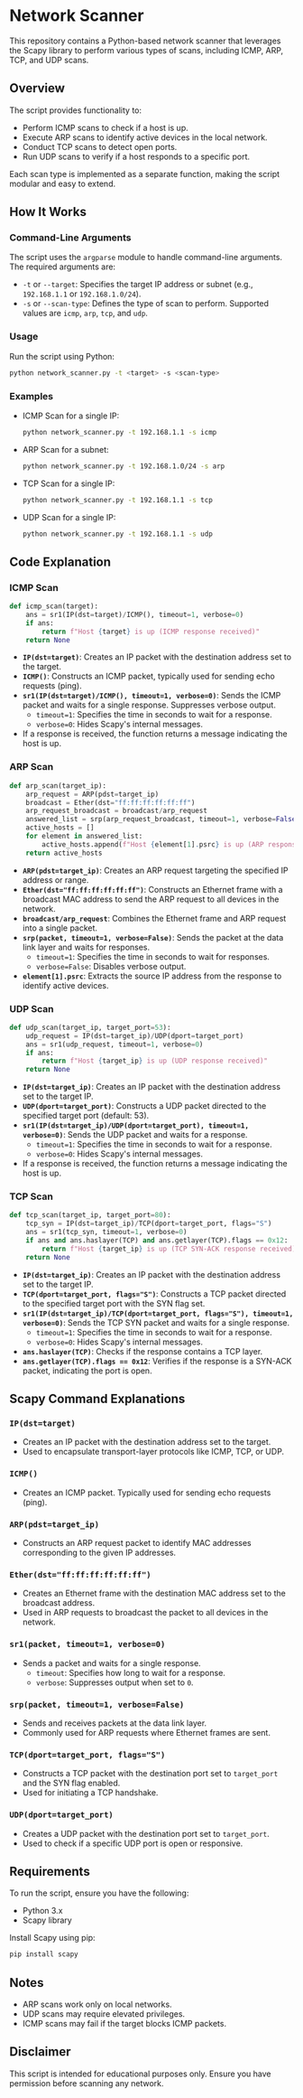 # Network Scanner

This repository contains a Python-based network scanner that leverages the Scapy library to perform various types of scans, including ICMP, ARP, TCP, and UDP scans.

## Overview

The script provides functionality to:
- Perform ICMP scans to check if a host is up.
- Execute ARP scans to identify active devices in the local network.
- Conduct TCP scans to detect open ports.
- Run UDP scans to verify if a host responds to a specific port.

Each scan type is implemented as a separate function, making the script modular and easy to extend.

## How It Works

### Command-Line Arguments
The script uses the `argparse` module to handle command-line arguments. The required arguments are:
- `-t` or `--target`: Specifies the target IP address or subnet (e.g., `192.168.1.1` or `192.168.1.0/24`).
- `-s` or `--scan-type`: Defines the type of scan to perform. Supported values are `icmp`, `arp`, `tcp`, and `udp`.

### Usage

Run the script using Python:
```bash
python network_scanner.py -t <target> -s <scan-type>
```

### Examples
- ICMP Scan for a single IP:
  ```bash
  python network_scanner.py -t 192.168.1.1 -s icmp
  ```
- ARP Scan for a subnet:
  ```bash
  python network_scanner.py -t 192.168.1.0/24 -s arp
  ```
- TCP Scan for a single IP:
  ```bash
  python network_scanner.py -t 192.168.1.1 -s tcp
  ```
- UDP Scan for a single IP:
  ```bash
  python network_scanner.py -t 192.168.1.1 -s udp
  ```

## Code Explanation

### ICMP Scan
```python
def icmp_scan(target):
    ans = sr1(IP(dst=target)/ICMP(), timeout=1, verbose=0)
    if ans:  
        return f"Host {target} is up (ICMP response received)"
    return None
```
- **`IP(dst=target)`**: Creates an IP packet with the destination address set to the target.
- **`ICMP()`**: Constructs an ICMP packet, typically used for sending echo requests (ping).
- **`sr1(IP(dst=target)/ICMP(), timeout=1, verbose=0)`**: Sends the ICMP packet and waits for a single response. Suppresses verbose output.
  - `timeout=1`: Specifies the time in seconds to wait for a response.
  - `verbose=0`: Hides Scapy's internal messages.
- If a response is received, the function returns a message indicating the host is up.

### ARP Scan
```python
def arp_scan(target_ip):
    arp_request = ARP(pdst=target_ip)
    broadcast = Ether(dst="ff:ff:ff:ff:ff:ff")
    arp_request_broadcast = broadcast/arp_request
    answered_list = srp(arp_request_broadcast, timeout=1, verbose=False)[0]
    active_hosts = []
    for element in answered_list:
        active_hosts.append(f"Host {element[1].psrc} is up (ARP response received)") 
    return active_hosts
```
- **`ARP(pdst=target_ip)`**: Creates an ARP request targeting the specified IP address or range.
- **`Ether(dst="ff:ff:ff:ff:ff:ff")`**: Constructs an Ethernet frame with a broadcast MAC address to send the ARP request to all devices in the network.
- **`broadcast/arp_request`**: Combines the Ethernet frame and ARP request into a single packet.
- **`srp(packet, timeout=1, verbose=False)`**: Sends the packet at the data link layer and waits for responses.
  - `timeout=1`: Specifies the time in seconds to wait for responses.
  - `verbose=False`: Disables verbose output.
- **`element[1].psrc`**: Extracts the source IP address from the response to identify active devices.

### UDP Scan
```python
def udp_scan(target_ip, target_port=53):
    udp_request = IP(dst=target_ip)/UDP(dport=target_port)
    ans = sr1(udp_request, timeout=1, verbose=0)
    if ans:
        return f"Host {target_ip} is up (UDP response received)"
    return None
```
- **`IP(dst=target_ip)`**: Creates an IP packet with the destination address set to the target IP.
- **`UDP(dport=target_port)`**: Constructs a UDP packet directed to the specified target port (default: 53).
- **`sr1(IP(dst=target_ip)/UDP(dport=target_port), timeout=1, verbose=0)`**: Sends the UDP packet and waits for a response.
  - `timeout=1`: Specifies the time in seconds to wait for a response.
  - `verbose=0`: Hides Scapy's internal messages.
- If a response is received, the function returns a message indicating the host is up.

### TCP Scan
```python
def tcp_scan(target_ip, target_port=80):
    tcp_syn = IP(dst=target_ip)/TCP(dport=target_port, flags="S")
    ans = sr1(tcp_syn, timeout=1, verbose=0)
    if ans and ans.haslayer(TCP) and ans.getlayer(TCP).flags == 0x12:  # SYN-ACK
        return f"Host {target_ip} is up (TCP SYN-ACK response received)"
    return None
```
- **`IP(dst=target_ip)`**: Creates an IP packet with the destination address set to the target IP.
- **`TCP(dport=target_port, flags="S")`**: Constructs a TCP packet directed to the specified target port with the SYN flag set.
- **`sr1(IP(dst=target_ip)/TCP(dport=target_port, flags="S"), timeout=1, verbose=0)`**: Sends the TCP SYN packet and waits for a single response.
  - `timeout=1`: Specifies the time in seconds to wait for a response.
  - `verbose=0`: Hides Scapy's internal messages.
- **`ans.haslayer(TCP)`**: Checks if the response contains a TCP layer.
- **`ans.getlayer(TCP).flags == 0x12`**: Verifies if the response is a SYN-ACK packet, indicating the port is open.

## Scapy Command Explanations

### `IP(dst=target)`
- Creates an IP packet with the destination address set to the target.
- Used to encapsulate transport-layer protocols like ICMP, TCP, or UDP.

### `ICMP()`
- Creates an ICMP packet. Typically used for sending echo requests (ping).

### `ARP(pdst=target_ip)`
- Constructs an ARP request packet to identify MAC addresses corresponding to the given IP addresses.

### `Ether(dst="ff:ff:ff:ff:ff:ff")`
- Creates an Ethernet frame with the destination MAC address set to the broadcast address.
- Used in ARP requests to broadcast the packet to all devices in the network.

### `sr1(packet, timeout=1, verbose=0)`
- Sends a packet and waits for a single response.
  - `timeout`: Specifies how long to wait for a response.
  - `verbose`: Suppresses output when set to `0`.

### `srp(packet, timeout=1, verbose=False)`
- Sends and receives packets at the data link layer.
- Commonly used for ARP requests where Ethernet frames are sent.

### `TCP(dport=target_port, flags="S")`
- Constructs a TCP packet with the destination port set to `target_port` and the SYN flag enabled.
- Used for initiating a TCP handshake.

### `UDP(dport=target_port)`
- Creates a UDP packet with the destination port set to `target_port`.
- Used to check if a specific UDP port is open or responsive.

## Requirements

To run the script, ensure you have the following:
- Python 3.x
- Scapy library

Install Scapy using pip:
```bash
pip install scapy
```

## Notes
- ARP scans work only on local networks.
- UDP scans may require elevated privileges.
- ICMP scans may fail if the target blocks ICMP packets.

## Disclaimer
This script is intended for educational purposes only. Ensure you have permission before scanning any network.
